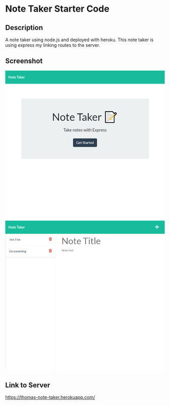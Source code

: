 # Note Taker Starter Code

## Description
A note taker using node.js and deployed with heroku. This note taker is using express my linking routes to the server.

## Screenshot
![screenshot](./assets/screenshot1.png)
![screenshot](./assets/screenshot2.png)

## Link to Server
https://thomas-note-taker.herokuapp.com/
